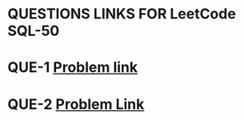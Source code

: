 # QUESTIONS LINKS FOR LeetCode SQL-50

# QUE-1 [Problem link](https://leetcode.com/problems/find-customer-referee/description/?envType=study-plan-v2&envId=top-sql-50)

# QUE-2 [Problem Link](https://leetcode.com/problems/recyclable-and-low-fat-products/description/?envType=study-plan-v2&envId=top-sql-50)
